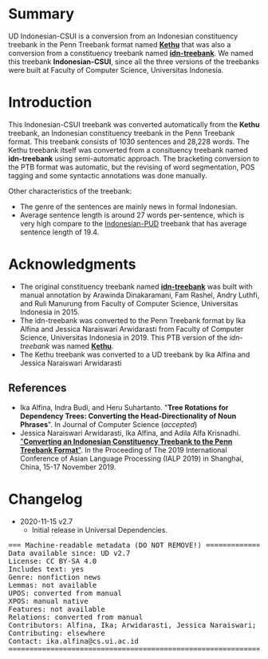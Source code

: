 # Summary

UD Indonesian-CSUI is a conversion from an Indonesian constituency treebank in the Penn Treebank format named [**Kethu**](https://github.com/ialfina/kethu) that was also a conversion from a constituency treebank named [**idn-treebank**](https://github.com/famrashel/idn-treebank). 
We named this treebank **Indonesian-CSUI**, since all the three versions of the treebanks were built at Faculty of Computer Science, Universitas Indonesia.


# Introduction

This Indonesian-CSUI treebank was converted automatically from the **Kethu** treebank, an Indonesian constituency treebank in the Penn Treebank format. This treebank consists of 1030 sentences and 28,228 words. The Kethu treebank itself was converted from a consituency treebank named **idn-treebank** using semi-automatic approach. The bracketing conversion to the PTB format was automatic, but the revising of word segmentation, POS tagging and some syntactic annotations was done manually.

Other characteristics of the treebank:
* The genre of the sentences are mainly news in formal Indonesian. 
* Average sentence length is around 27 words per-sentence, which is very high compare to the [Indonesian-PUD](https://github.com/UniversalDependencies/UD_Indonesian-PUD) treebank that has average sentence length of 19.4.


# Acknowledgments

* The original constituency treebank named [**idn-treebank**](https://github.com/famrashel/idn-treebank) was built with manual annotation by Arawinda Dinakaramani, Fam Rashel, Andry Luthfi, and Ruli Manurung from Faculty of Computer Science, Universitas Indonesia in 2015.
* The idn-treebank was converted to the Penn Treebank format by Ika Alfina and Jessica Naraiswari Arwidarasti from Faculty of Computer Science, Universitas Indonesia in 2019. This PTB version of the _idn-treebank_ was named [**Kethu**](https://github.com/ialfina/kethu).
* The Kethu treebank was converted to a UD treebank by Ika Alfina and Jessica Naraiswari Arwidarasti

## References
* Ika Alfina, Indra Budi, and Heru Suhartanto. "**Tree Rotations for Dependency Trees: Converting the Head-Directionality of Noun Phrases**". In Journal of Computer Science (_accepted_)
* Jessica Naraiswari Arwidarasti, Ika Alfina, and Adila Alfa Krisnadhi. ["**Converting an Indonesian Constituency Treebank to the Penn Treebank Format**"](https://ieeexplore.ieee.org/abstract/document/9037723). In the Proceeding of The 2019 International Conference of Asian Language Processing (IALP 2019) in Shanghai, China, 15-17 November 2019. 


# Changelog

* 2020-11-15 v2.7
  * Initial release in Universal Dependencies.


<pre>
=== Machine-readable metadata (DO NOT REMOVE!) ================================
Data available since: UD v2.7
License: CC BY-SA 4.0
Includes text: yes
Genre: nonfiction news
Lemmas: not available
UPOS: converted from manual
XPOS: manual native
Features: not available
Relations: converted from manual
Contributors: Alfina, Ika; Arwidarasti, Jessica Naraiswari;  Dinakaramani, Arawinda; Manurung, Ruli; Rashel, Fam; Luthfi, Andry 
Contributing: elsewhere
Contact: ika.alfina@cs.ui.ac.id
===============================================================================
</pre>
